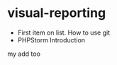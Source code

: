 visual-reporting
================
* First item on list. How to use git
* PHPStorm Introduction

my add too